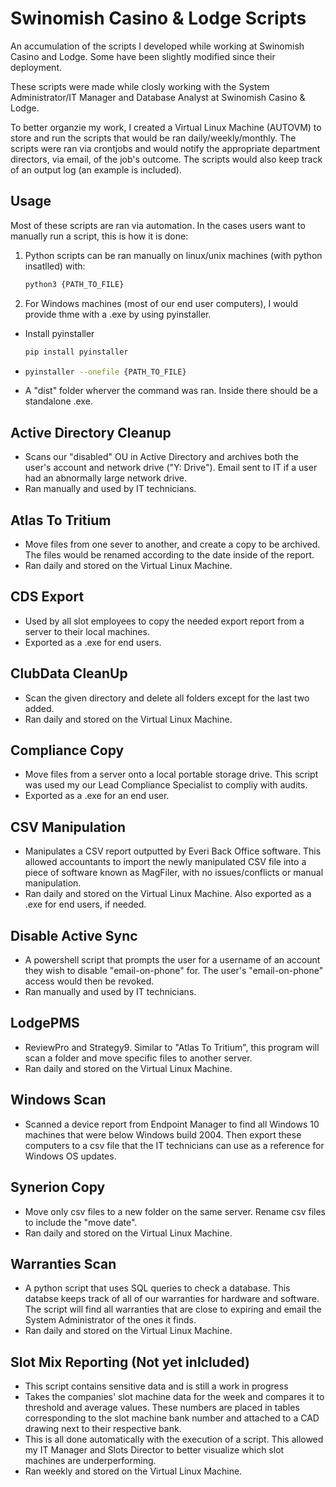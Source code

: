 # Swinomish Casino & Lodge Scripts
An accumulation of the scripts I developed while working at Swinomish Casino and Lodge.
Some have been slightly modified since their deployment.

These scripts were made while closly working with the System Administrator/IT Manager and Database Analyst at Swinomish Casino & Lodge.

To better organzie my work, I created a Virtual Linux Machine (AUTOVM) to store and run the scripts that would be ran daily/weekly/monthly. The scripts were ran via crontjobs and would notify the appropriate department directors, via email, of the job's outcome. The scripts would also keep track of an output log (an example is included).

## Usage
Most of these scripts are ran via automation. In the cases users want to manually run a script, this is how it is done:
1. Python scripts can be ran manually on linux/unix machines (with python insatlled) with:

    ```sh
    python3 {PATH_TO_FILE}
    ```
    
2. For Windows machines (most of our end user computers), I would provide thme with a .exe by using pyinstaller.
  * Install pyinstaller
    ```sh
    pip install pyinstaller
    ```
  *
    ```sh
    pyinstaller --onefile {PATH_TO_FILE}
    ```
  * A "dist" folder wherver the command was ran. Inside there should be a standalone .exe.


## Active Directory Cleanup
- Scans our "disabled" OU in Active Directory and archives both the user's account and network drive ("Y: Drive"). Email sent to IT if a user had an abnormally large network drive.
- Ran manually and used by IT technicians.

## Atlas To Tritium
- Move files from one sever to another, and create a copy to be archived. The files would be renamed according to the date inside of the report.
- Ran daily and stored on the Virtual Linux Machine.

## CDS Export
- Used by all slot employees to copy the needed export report from a server to their local machines.
- Exported as a .exe for end users.

## ClubData CleanUp
- Scan the given directory and delete all folders except for the last two added.
- Ran daily and stored on the Virtual Linux Machine.

## Compliance Copy
- Move files from a server onto a local portable storage drive. This script was used my our Lead Compliance Specialist to compliy with audits.
- Exported as a .exe for an end user.

## CSV Manipulation
- Manipulates a CSV report outputted by Everi Back Office software. This allowed accountants to import the newly manipulated CSV file into a piece of software known as MagFiler, with no issues/conflicts or manual manipulation.
- Ran daily and stored on the Virtual Linux Machine. Also exported as a .exe for end users, if needed.

## Disable Active Sync
- A powershell script that prompts the user for a username of an account they wish to disable "email-on-phone" for. The user's "email-on-phone" access would then be revoked.
- Ran manually and used by IT technicians.

## LodgePMS
- ReviewPro and Strategy9. Similar to "Atlas To Tritium", this program will scan a folder and move specific files to another server.
- Ran daily and stored on the Virtual Linux Machine.

## Windows  Scan
- Scanned a device report from Endpoint Manager to find all Windows 10 machines that were below Windows build 2004. Then export these computers to a csv file that the IT technicians can use as a reference for Windows OS updates. 

## Synerion Copy
- Move only csv files to a new folder on the same server. Rename csv files to include the "move date".
- Ran daily and stored on the Virtual Linux Machine.

## Warranties Scan
- A python script that uses SQL queries to check a database. This databse keeps track of all of our warranties for hardware and software. The script will find all warranties that are close to expiring and email the System Administrator of the ones it finds.
- Ran daily and stored on the Virtual Linux Machine.


## Slot Mix Reporting (Not yet inlcluded)
- This script contains sensitive data and is still a work in progress
- Takes the companies' slot machine data for the week and compares it to threshold and average values. These numbers are placed in tables corresponding to the slot machine bank number and attached to a CAD drawing next to their respective bank.
- This is all done automatically with the execution of a script. This allowed my IT Manager and Slots Director to better visualize which slot machines are underperforming.
- Ran weekly and stored on the Virtual Linux Machine.
